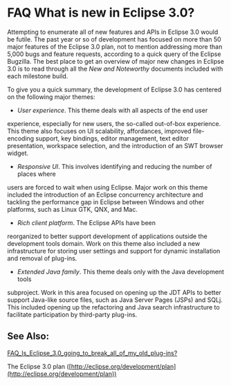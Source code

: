 

FAQ What is new in Eclipse 3.0?
===============================

  

Attempting to enumerate all of new features and APIs in Eclipse 3.0 would be futile. The past year or so of development has focused on more than 50 major features of the Eclipse 3.0 plan, not to mention addressing more than 5,000 bugs and feature requests, according to a quick query of the Eclipse Bugzilla. The best place to get an overview of major new changes in Eclipse 3.0 is to read through all the _New and Noteworthy_ documents included with each milestone build.

  

  
To give you a quick summary, the development of Eclipse 3.0 has centered on the following major themes:

  

*   _User experience_. This theme deals with all aspects of the end user

experience, especially for new users, the so-called out-of-box experience. This theme also focuses on UI scalability, affordances, improved file-encoding support, key bindings, editor management, text editor presentation, workspace selection, and the introduction of an SWT browser widget.</li>

  

  

*   _Responsive UI_. This involves identifying and reducing the number of places where

users are forced to wait when using Eclipse. Major work on this theme included the introduction of an Eclipse concurrency architecture and tackling the performance gap in Eclipse between Windows and other platforms, such as Linux GTK, QNX, and Mac. </li>

  

  

*   _Rich client platform_. The Eclipse APIs have been

reorganized to better support development of applications outside the development tools domain. Work on this theme also included a new infrastructure for storing user settings and support for dynamic installation and removal of plug-ins.</li>

  

  

*   _Extended Java family_. This theme deals only with the Java development tools

subproject. Work in this area focused on opening up the JDT APIs to better support Java-like source files, such as Java Server Pages (JSPs) and SQLj. This included opening up the refactoring and Java search infrastructure to facilitate participation by third-party plug-ins.</li>

  

  

  

See Also:
---------

[FAQ\_Is\_Eclipse\_3.0\_going\_to\_break\_all\_of\_my\_old_plug-ins?](./FAQ_Is_Eclipse_3.0_going_to_break_all_of_my_old_plug-ins.md "FAQ Is Eclipse 3.0 going to break all of my old plug-ins?")

  
The Eclipse 3.0 plan ([http://eclipse.org/development/plan](http://eclipse.org/development/plan))

